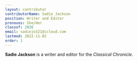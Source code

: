 ```yaml
---
layout: contributor
contributorName: Sadie Jackson
position: Writer and Editor
pronouns: She/Her
classof: 2026
email: sadiejo321@icloud.com
lastmod: 2022-11-02
order: 1
---
```

**Sadie Jackson** is a writer and editor for the *Classical Chronicle*.
